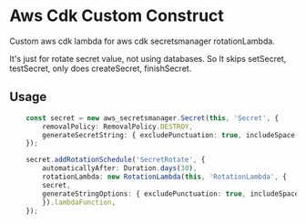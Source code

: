 # Aws Cdk Custom Construct
Custom aws cdk lambda for aws cdk secretsmanager rotationLambda.

It's just for rotate secret value, not using databases.
So It skips setSecret, testSecret, only does createSecret, finishSecret.

## Usage
```typescript
    const secret = new aws_secretsmanager.Secret(this, 'Secret', {
        removalPolicy: RemovalPolicy.DESTROY,
        generateSecretString: { excludePunctuation: true, includeSpace: false, passwordLength: 40 },
    });

    secret.addRotationSchedule('SecretRotate', {
        automaticallyAfter: Duration.days(30),
        rotationLambda: new RotationLambda(this, 'RotationLambda', {
        secret,
        generateStringOptions: { excludePunctuation: true, includeSpace: false, passwordLength: 40 },
        }).lambdaFunction,
    });
```